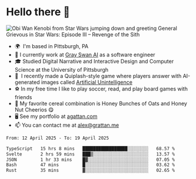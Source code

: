 <!--
**GameDog9988/GameDog9988** is a ✨ _special_ ✨ repository because its `README.md` (this file) appears on your GitHub profile.

Here are some ideas to get you started:

- 🔭 I’m currently working on ...
- 🌱 I’m currently learning ...
- 👯 I’m looking to collaborate on ...
- 🤔 I’m looking for help with ...
- 💬 Ask me about ...
- 📫 How to reach me: ...
- 😄 Pronouns: ...
- ⚡ Fun fact: ...
-->



Hello there 👋
==================================

![Obi Wan Kenobi from Star Wars jumping down and greeting General Grievous in Star Wars: Episode III – Revenge of the Sith](https://github.com/agrattan0820/agrattan0820/assets/51346343/689e56eb-29be-46a5-a079-28ea727b5f7e)


- 🌍  I'm based in Pittsburgh, PA
- 🦢  I currently work at [Gray Swan AI](https://www.grayswan.ai) as a software engineer
- 🎓  Studied Digital Narrative and Interactive Design and Computer Science at the University of Pittsburgh
- 👾  I recently made a Quiplash-style game where players answer with AI-generated images called [Artificial Unintelligence](https://github.com/agrattan0820/artificial-unintelligence)
- ⚽  In my free time I like to play soccer, read, and play board games with friends
- 🥣  My favorite cereal combination is Honey Bunches of Oats and Honey Nut Cheerios 😋
- 🖥️  See my portfolio at [agattan.com](http://agrattan.com/)
- 📫  You can contact me at [alex@grattan.me](mailto:alex@grattan.me)

<!--START_SECTION:waka-->

```txt
From: 12 April 2025 - To: 19 April 2025

TypeScript   15 hrs 8 mins   █████████████████░░░░░░░░   68.57 %
Svelte       2 hrs 59 mins   ███▒░░░░░░░░░░░░░░░░░░░░░   13.57 %
JSON         1 hr 33 mins    █▓░░░░░░░░░░░░░░░░░░░░░░░   07.05 %
Bash         47 mins         █░░░░░░░░░░░░░░░░░░░░░░░░   03.62 %
Rust         35 mins         ▓░░░░░░░░░░░░░░░░░░░░░░░░   02.65 %
```

<!--END_SECTION:waka-->
